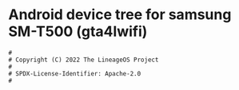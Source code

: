 # Android device tree for samsung SM-T500 (gta4lwifi)

```
#
# Copyright (C) 2022 The LineageOS Project
#
# SPDX-License-Identifier: Apache-2.0
#
```
